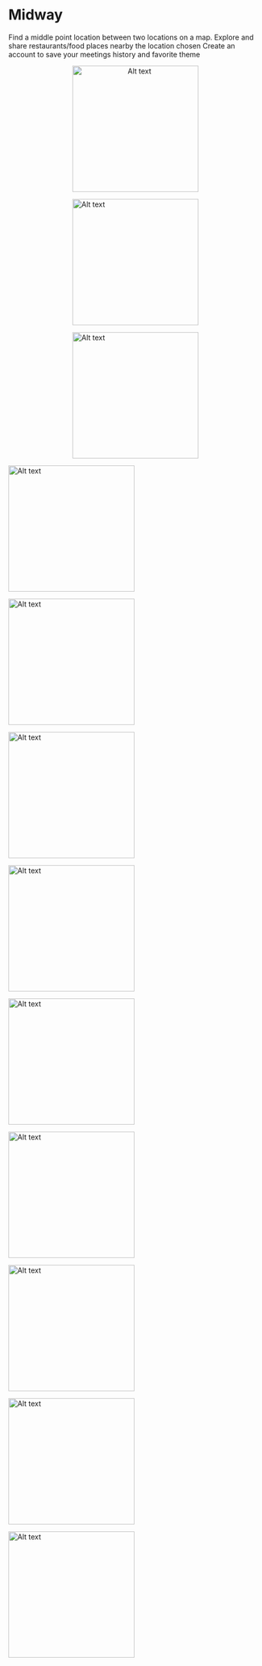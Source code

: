 # Midway
Find a middle point location between two locations on a map.
Explore and share restaurants/food places nearby the location chosen
Create an account to save your meetings history and favorite theme

<p style="text-align:center"><img
  src="/app/src/screenshots/Midway1.jpg"
  alt="Alt text"
  title="Optional title"
  style="display: table-cell;margin: 0 auto; width: 250px"></p>

<img
  src="/app/src/screenshots/Midway2.jpg"
  alt="Alt text"
  title="Optional title"
  style="display: table-cell;margin: 0 auto; width: 250px">

<img
  src="/app/src/screenshots/Midway3.jpg"
  alt="Alt text"
  title="Optional title"
  style="display: table-cell; margin: 0 auto; width: 250px">

<img
  src="/app/src/screenshots/Midway4.jpg"
  alt="Alt text"
  title="Optional title"
  style="display: inline-block; margin: 0 auto; width: 250px">


<img
  src="/app/src/screenshots/Midway5.jpg"
  alt="Alt text"
  title="Optional title"
  style="display: inline-block; margin: 0 auto; width: 250px">

<img
  src="/app/src/screenshots/Midway6.jpg"
  alt="Alt text"
  title="Optional title"
  style="display: inline-block; margin: 0 auto; width: 250px">

<img
  src="/app/src/screenshots/Midway7.jpg"
  alt="Alt text"
  title="Optional title"
  style="display: inline-block; margin: 0 auto; width: 250px">

<img
  src="/app/src/screenshots/Midway8.jpg"
  alt="Alt text"
  title="Optional title"
  style="display: inline-block; margin: 0 auto; width: 250px">

<img
  src="/app/src/screenshots/Midway9.jpg"
  alt="Alt text"
  title="Optional title"
  style="display: inline-block; margin: 0 auto; width: 250px">

<img
  src="/app/src/screenshots/Midway10.jpg"
  alt="Alt text"
  title="Optional title"
  style="display: inline-block; margin: 0 auto; width: 250px">

<img
  src="/app/src/screenshots/Midway11.jpg"
  alt="Alt text"
  title="Optional title"
  style="display: inline-block; margin: 0 auto; width: 250px">

<img
  src="/app/src/screenshots/Midway12.jpg"
  alt="Alt text"
  title="Optional title"
  style="display: inline-block; margin: 0 auto; width: 250px">
